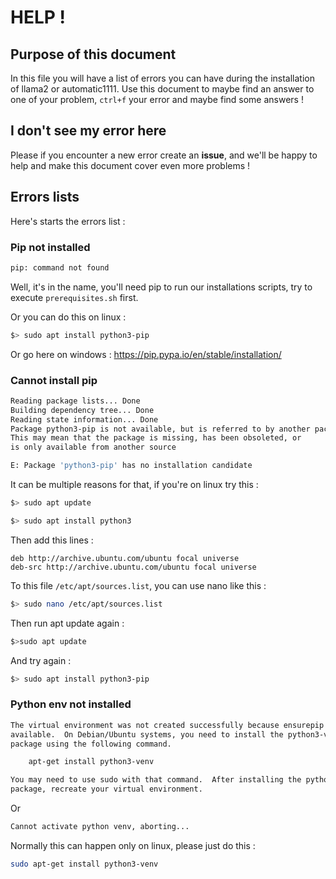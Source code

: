 # HELP !
## Purpose of this document
In this file you will have a list of errors you can have during the installation of llama2 or automatic1111.
Use this document to maybe find an answer to one of your problem, `ctrl+f` your error and maybe find some answers !

## I don't see my error here
Please if you encounter a new error create an **issue**, and we'll be happy to help and make this document cover even more problems !

## Errors lists
Here's starts the errors list : 


### Pip not installed

```bash
pip: command not found
```

Well, it's in the name, you'll need pip to run our installations scripts, try to execute `prerequisites.sh` first.

Or you can do this on linux : 
```bash
$> sudo apt install python3-pip
```
Or go here on windows : 
https://pip.pypa.io/en/stable/installation/ 


### Cannot install pip

```bash
Reading package lists... Done
Building dependency tree... Done
Reading state information... Done
Package python3-pip is not available, but is referred to by another package.
This may mean that the package is missing, has been obsoleted, or
is only available from another source

E: Package 'python3-pip' has no installation candidate
```

It can be multiple reasons for that, if you're on linux try this : 
```bash
$> sudo apt update
```

```bash
$> sudo apt install python3
```

Then add this lines : 
```text
deb http://archive.ubuntu.com/ubuntu focal universe
deb-src http://archive.ubuntu.com/ubuntu focal universe
```

To this file `/etc/apt/sources.list`, you can use nano like this :
```bash
$> sudo nano /etc/apt/sources.list
```

Then run apt update again : 
```bash
$>sudo apt update
```

And try again : 
```bash
$> sudo apt install python3-pip
```

### Python env not installed

```bash
The virtual environment was not created successfully because ensurepip is not
available.  On Debian/Ubuntu systems, you need to install the python3-venv
package using the following command.

    apt-get install python3-venv

You may need to use sudo with that command.  After installing the python3-venv
package, recreate your virtual environment.
```

Or 
```bash
Cannot activate python venv, aborting...
```

Normally this can happen only on linux, please just do this :

```bash
sudo apt-get install python3-venv
```




